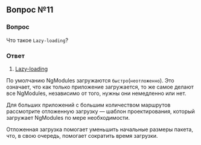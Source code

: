 ## Вопрос №11

### Вопрос 

 Что такое `Lazy-loading`? 

### Ответ

1) [Lazy-loading](https://angular.dev/guide/ngmodules/lazy-loading)   

По умолчанию NgModules загружаются `быстро`(`неотложенно`). Это означает, что как только приложение загружается, то же самое делают все NgModules, независимо от того, нужны они немедленно или нет. 

Для больших приложений с большим количеством маршрутов рассмотрите отложенную загрузку — шаблон проектирования, который загружает NgModules по мере необходимости. 

Отложенная загрузка помогает уменьшить начальные размеры пакета, что, в свою очередь, помогает сократить время загрузки.
  